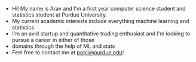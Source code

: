 - Hi! My name is Arav and I'm a first year computer science student and statistics student at Purdue University.
- My current academic interests include everything machine learning and statistics. 
- I'm an avid startup and quantitative trading enthusiast and I'm looking to pursue a career in either of those
- domains through the help of ML and stats 
- Feel free to contact me at popli@purdue.edu!

<!---
aravpopli/aravpopli is a ✨ special ✨ repository because its `README.md` (this file) appears on your GitHub profile.
You can click the Preview link to take a look at your changes.
--->
